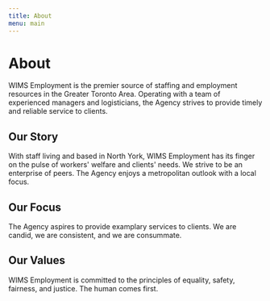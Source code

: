 ```yaml
---
title: About
menu: main
---
```


# About

WIMS Employment is the premier source of staffing and employment resources in the Greater Toronto Area. Operating with a team of experienced managers and logisticians, the Agency strives to provide timely and reliable service to clients.

## Our Story

With staff living and based in North York, WIMS Employment has its finger on the pulse of workers' welfare and clients' needs. We strive to be an enterprise of peers. The Agency enjoys a metropolitan outlook with a local focus.

## Our Focus

The Agency aspires to provide examplary services to clients. We are candid, we are consistent, and we are consummate. 

## Our Values

WIMS Employment is committed to the principles of equality, safety, fairness, and justice. The human comes first.
